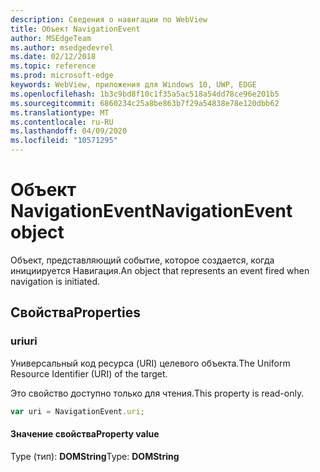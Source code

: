 ```yaml
---
description: Сведения о навигации по WebView
title: Объект NavigationEvent
author: MSEdgeTeam
ms.author: msedgedevrel
ms.date: 02/12/2018
ms.topic: reference
ms.prod: microsoft-edge
keywords: WebView, приложения для Windows 10, UWP, EDGE
ms.openlocfilehash: 1b3c9bd8f10c1f35a5ac518a54dd78ce96e201b5
ms.sourcegitcommit: 6860234c25a8be863b7f29a54838e78e120dbb62
ms.translationtype: MT
ms.contentlocale: ru-RU
ms.lasthandoff: 04/09/2020
ms.locfileid: "10571295"
---
```

# <span data-ttu-id="17dab-104">Объект NavigationEvent</span><span class="sxs-lookup"><span data-stu-id="17dab-104">NavigationEvent object</span></span>

<span data-ttu-id="17dab-105">Объект, представляющий событие, которое создается, когда инициируется Навигация.</span><span class="sxs-lookup"><span data-stu-id="17dab-105">An object that represents an event fired when navigation is initiated.</span></span>

## <span data-ttu-id="17dab-106">Свойства</span><span class="sxs-lookup"><span data-stu-id="17dab-106">Properties</span></span>
    
### <span data-ttu-id="17dab-107">uri</span><span class="sxs-lookup"><span data-stu-id="17dab-107">uri</span></span>

<span data-ttu-id="17dab-108">Универсальный код ресурса (URI) целевого объекта.</span><span class="sxs-lookup"><span data-stu-id="17dab-108">The Uniform Resource Identifier (URI) of the target.</span></span>

<span data-ttu-id="17dab-109">Это свойство доступно только для чтения.</span><span class="sxs-lookup"><span data-stu-id="17dab-109">This property is read-only.</span></span>

```js
var uri = NavigationEvent.uri;
```

#### <span data-ttu-id="17dab-110">Значение свойства</span><span class="sxs-lookup"><span data-stu-id="17dab-110">Property value</span></span>
<span data-ttu-id="17dab-111">Type (тип): **DOMString**</span><span class="sxs-lookup"><span data-stu-id="17dab-111">Type: **DOMString**</span></span>
